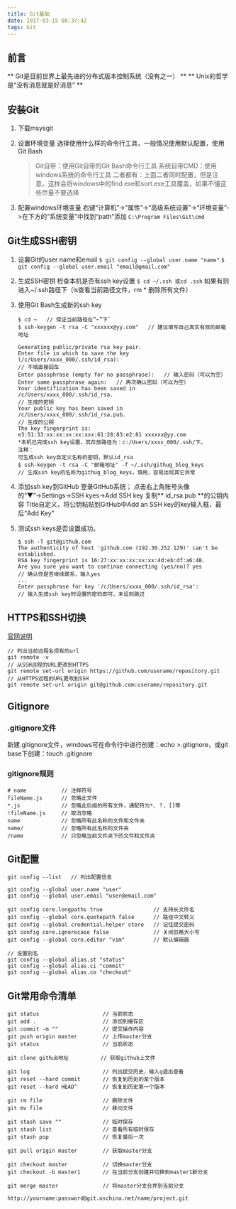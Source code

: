 ```yaml
---
title: Git基础
date: 2017-03-15 08:37:42
tags: Git 
---
```


## 前言
** Git是目前世界上最先进的分布式版本控制系统（没有之一） **
** Unix的哲学是“没有消息就是好消息” **

## 安装Git
1. 下载msysgit
2. 设置环境变量
    选择使用什么样的命令行工具，一般情况使用默认配置，使用Git Bash

    > Git自带：使用Git自带的Git Bash命令行工具
    > 系统自带CMD：使用windows系统的命令行工具
    > 二者都有：上面二者同时配置，但是注意，这样会将windows中的find.exe和sort.exe工具覆盖，如果不懂这些尽量不要选择
3. 配置windows环境变量
    右键“计算机”->“属性”->“高级系统设置”->“环境变量”->在下方的“系统变量”中找到“path”添加
    `C:\Program Files\Git\cmd`

## Git生成SSH密钥
1. 设置Git的user name和email
    `$ git config --global user.name "name"`
    `$ git config --global user.email "email@gmail.com"`

2. 生成SSH密钥
    检查本机是否有ssh key设置
    `$ cd ~/.ssh 或cd .ssh`
    如果有则进入~/.ssh路径下（ls查看当前路径文件，rm * 删除所有文件）

3. 使用Git Bash生成新的ssh key
    ```
    $ cd ~   // 保证当前路径在”~”下`
    $ ssh-keygen -t rsa -C "xxxxxx@yy.com"   // 建议填写自己真实有效的邮箱地址

    Generating public/private rsa key pair.
    Enter file in which to save the key (/c/Users/xxxx_000/.ssh/id_rsa):   
    // 不填直接回车
    Enter passphrase (empty for no passphrase):   // 输入密码（可以为空）
    Enter same passphrase again:   // 再次确认密码（可以为空）
    Your identification has been saved in /c/Users/xxxx_000/.ssh/id_rsa.   
    // 生成的密钥
    Your public key has been saved in /c/Users/xxxx_000/.ssh/id_rsa.pub. 
    // 生成的公钥
    The key fingerprint is:
    e3:51:33:xx:xx:xx:xx:xxx:61:28:83:e2:81 xxxxxx@yy.com
    *本机已完成ssh key设置，其存放路径为：c:/Users/xxxx_000/.ssh/下。
    注释：
    可生成ssh key自定义名称的密钥，默认id_rsa
    $ ssh-keygen -t rsa -C "邮箱地址" -f ~/.ssh/githug_blog_keys 
    // 生成ssh key的名称为githug_blog_keys，慎用，容易出现其它异常
    ```

4. 添加ssh key到GitHub
    登录GitHub系统；
    点击右上角账号头像的“▼”→Settings→SSH kyes→Add SSH key
    复制** id_rsa.pub **的公钥内容
    Title自定义，将公钥粘贴到GitHub中Add an SSH key的key输入框，最后“Add Key”

5. 测试ssh keys是否设置成功。
    ```
    $ ssh -T git@github.com
    The authenticity of host 'github.com (192.30.252.129)' can't be established.
    RSA key fingerprint is 16:27:xx:xx:xx:xx:xx:4d:eb:df:a6:48.
    Are you sure you want to continue connecting (yes/no)? yes 
    // 确认你是否继续联系，输入yes
    ...
    Enter passphrase for key '/c/Users/xxxx_000/.ssh/id_rsa':  
    // 输入生成ssh key时设置的密码即可，未设则跳过
    ```

## HTTPS和SSH切换
[官网说明](https://help.github.com/articles/testing-your-ssh-connection/)

```
// 列出当前远程名现有的url
git remote -v   
// 从SSH远程的URL更改到HTTPS 
git remote set-url origin https://github.com/userame/repository.git
// 从HTTPS远程的URL更改到SSH
git remote set-url origin git@github.com:userame/repository.git
```

## Gitignore

### .gitignore文件
新建.gitignore文件，windows可在命令行中进行创建：echo >.gitignore，或git base下创建：touch .gitignore

### gitignore规则
```
# name           // 注释符号
fileName.js      // 忽略此文件
*.js             // 忽略此后缀的所有文件，通配符为*、？、[]等
!fileName.js     // 取消忽略
name             // 忽略所有此名称的文件和文件夹
name/            // 忽略所有此名称的文件夹
/name            // 只忽略当前文件夹下的文件和文件夹
```

## Git配置
```
git config --list   // 列出配置信息

git config --global user.name "user"  
git config --global user.email "user@email.com"

git config core.longpaths true                // 支持长文件名     
git config --global core.quotepath false      // 路径中文转义
git config --global credential.helper store   // 记住提交密码
git config core.ignorecase false              // 关闭忽略大小写
git config --global core.editor "vim"         // 默认编辑器  

// 设置别名
git config --global alias.st "status" 
git config --global alias.ci "commit" 
git config --global alias.co "checkout"

```

## Git常用命令清单
```
git status                    // 当前状态
git add .                     // 添加到缓存区
git commit -m ""              // 提交操作内容
git push origin master        // 上传master分支
git status                    // 当前状态

git clone github地址          // 获取github上文件

git log                       // 列出提交历史，输入q退出查看
git reset --hard commit       // 恢复到历史的某个版本
git reset --hard HEAD^        // 恢复到历史第一个版本

git rm file                   // 删除文件
git mv file                   // 移动文件

git stash save ""             // 临时保存
git stash list                // 查看所有临时保存
git stash pop                 // 恢复最后一次

git pull origin master        // 获取master分支

git checkout master           // 切换master分支
git checkout -b master1       // 在当前分支创建并切换到master1新分支

git merge master              // 将master分支合并到当前分支

http://yourname:password@git.oschina.net/name/project.git

```
